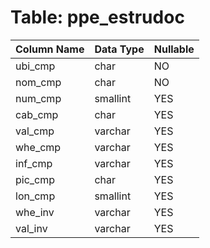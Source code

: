 # Table: ppe_estrudoc

| Column Name | Data Type | Nullable |
|-------------|-----------|----------|
| ubi_cmp | char | NO |
| nom_cmp | char | NO |
| num_cmp | smallint | YES |
| cab_cmp | char | YES |
| val_cmp | varchar | YES |
| whe_cmp | varchar | YES |
| inf_cmp | varchar | YES |
| pic_cmp | char | YES |
| lon_cmp | smallint | YES |
| whe_inv | varchar | YES |
| val_inv | varchar | YES |
